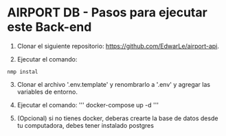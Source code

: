 # AIRPORT DB - Pasos para ejecutar este Back-end

1. Clonar el siguiente repositorio: https://github.com/EdwarLe/airport-api.

2. Ejecutar el comando:
```
nmp instal
```

3. Clonar el archivo '.env.template' y renombrarlo a '.env' y agregar las variables de entorno.

4. Ejecutar el comando:
'''
docker-compose up -d
'''

5. (Opcional) si no tienes docker, deberas crearte la base de datos desde tu computadora, debes tener instalado postgres